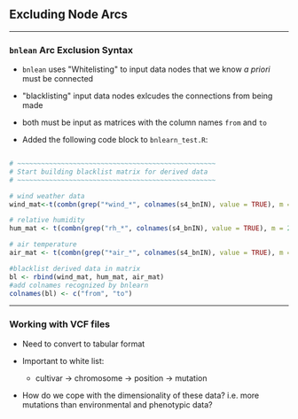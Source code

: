 ## Excluding Node Arcs

---

### `bnlean` Arc Exclusion Syntax

* `bnlean` uses "Whitelisting" to input data nodes that we know *a priori* must be connected

* "blacklisting" input data nodes exlcudes the connections from being made

* both must be input as matrices with the column names `from` and `to`

* Added the following code block to `bnlearn_test.R`:

```R

# ~~~~~~~~~~~~~~~~~~~~~~~~~~~~~~~~~~~~~~~~~~~~~~~~~~
# Start building blacklist matrix for derived data
# ~~~~~~~~~~~~~~~~~~~~~~~~~~~~~~~~~~~~~~~~~~~~~~~~~~

# wind weather data
wind_mat<-t(combn(grep("*wind_*", colnames(s4_bnIN), value = TRUE), m = 2))

# relative humidity
hum_mat <- t(combn(grep("rh_*", colnames(s4_bnIN), value = TRUE), m = 2))

# air temperature
air_mat <- t(combn(grep("*air_*", colnames(s4_bnIN), value = TRUE), m = 2))

#blacklist derived data in matrix
bl <- rbind(wind_mat, hum_mat, air_mat)
#add colnames recognized by bnlearn
colnames(bl) <- c("from", "to")

```

---

### Working with VCF files

* Need to convert to tabular format

* Important to white list:

  * cultivar &#8594; chromosome &#8594; position &#8594; mutation

* How do we cope with the dimensionality of these data? i.e. more mutations than environmental and phenotypic data? 
